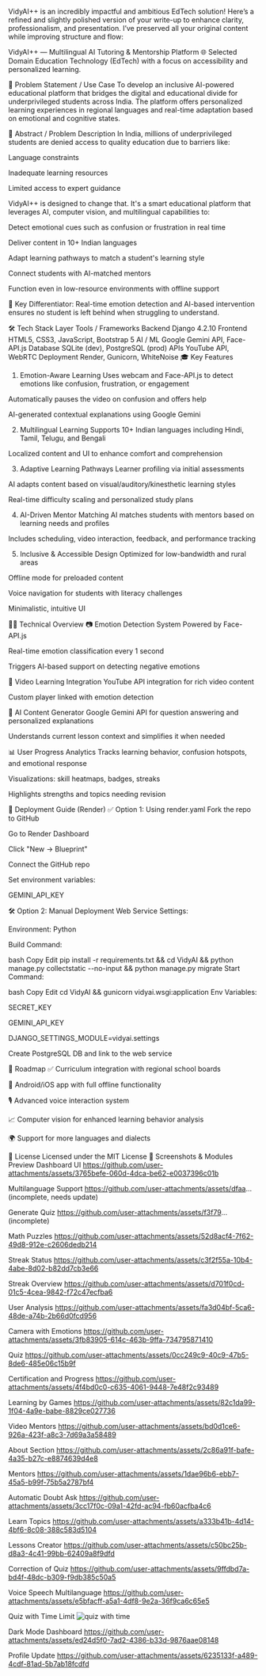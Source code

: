 VidyAI++ is an incredibly impactful and ambitious EdTech solution! Here’s a refined and slightly polished version of your write-up to enhance clarity, professionalism, and presentation. I’ve preserved all your original content while improving structure and flow:

VidyAI++ — Multilingual AI Tutoring & Mentorship Platform
🌐 Selected Domain
Education Technology (EdTech) with a focus on accessibility and personalized learning.



🧩 Problem Statement / Use Case
To develop an inclusive AI-powered educational platform that bridges the digital and educational divide for underprivileged students across India. The platform offers personalized learning experiences in regional languages and real-time adaptation based on emotional and cognitive states.

🧠 Abstract / Problem Description
In India, millions of underprivileged students are denied access to quality education due to barriers like:

Language constraints

Inadequate learning resources

Limited access to expert guidance

VidyAI++ is designed to change that. It's a smart educational platform that leverages AI, computer vision, and multilingual capabilities to:

Detect emotional cues such as confusion or frustration in real time

Deliver content in 10+ Indian languages

Adapt learning pathways to match a student's learning style

Connect students with AI-matched mentors

Function even in low-resource environments with offline support

📌 Key Differentiator: Real-time emotion detection and AI-based intervention ensures no student is left behind when struggling to understand.

🛠️ Tech Stack
Layer	Tools / Frameworks
Backend	Django 4.2.10
Frontend	HTML5, CSS3, JavaScript, Bootstrap 5
AI / ML	Google Gemini API, Face-API.js
Database	SQLite (dev), PostgreSQL (prod)
APIs	YouTube API, WebRTC
Deployment	Render, Gunicorn, WhiteNoise
🎓 Key Features
1. Emotion-Aware Learning
Uses webcam and Face-API.js to detect emotions like confusion, frustration, or engagement

Automatically pauses the video on confusion and offers help

AI-generated contextual explanations using Google Gemini

2. Multilingual Learning
Supports 10+ Indian languages including Hindi, Tamil, Telugu, and Bengali

Localized content and UI to enhance comfort and comprehension

3. Adaptive Learning Pathways
Learner profiling via initial assessments

AI adapts content based on visual/auditory/kinesthetic learning styles

Real-time difficulty scaling and personalized study plans

4. AI-Driven Mentor Matching
AI matches students with mentors based on learning needs and profiles

Includes scheduling, video interaction, feedback, and performance tracking

5. Inclusive & Accessible Design
Optimized for low-bandwidth and rural areas

Offline mode for preloaded content

Voice navigation for students with literacy challenges

Minimalistic, intuitive UI

🧑‍💻 Technical Overview
📷 Emotion Detection System
Powered by Face-API.js

Real-time emotion classification every 1 second

Triggers AI-based support on detecting negative emotions

🎥 Video Learning Integration
YouTube API integration for rich video content

Custom player linked with emotion detection

🤖 AI Content Generator
Google Gemini API for question answering and personalized explanations

Understands current lesson context and simplifies it when needed

📊 User Progress Analytics
Tracks learning behavior, confusion hotspots, and emotional response

Visualizations: skill heatmaps, badges, streaks

Highlights strengths and topics needing revision

🚀 Deployment Guide (Render)
✅ Option 1: Using render.yaml
Fork the repo to GitHub

Go to Render Dashboard

Click "New → Blueprint"

Connect the GitHub repo

Set environment variables:

GEMINI_API_KEY

🛠️ Option 2: Manual Deployment
Web Service Settings:

Environment: Python

Build Command:

bash
Copy
Edit
pip install -r requirements.txt &&
cd VidyAI &&
python manage.py collectstatic --no-input &&
python manage.py migrate
Start Command:

bash
Copy
Edit
cd VidyAI && gunicorn vidyai.wsgi:application
Env Variables:

SECRET_KEY

GEMINI_API_KEY

DJANGO_SETTINGS_MODULE=vidyai.settings

Create PostgreSQL DB and link to the web service

🔭 Roadmap
✅ Curriculum integration with regional school boards

📱 Android/iOS app with full offline functionality

🎙️ Advanced voice interaction system

📈 Computer vision for enhanced learning behavior analysis

🌍 Support for more languages and dialects

📜 License
Licensed under the MIT License
📸 Screenshots & Modules Preview
Dashboard UI
https://github.com/user-attachments/assets/3765befe-060d-4dca-be62-e0037396c01b

Multilanguage Support
https://github.com/user-attachments/assets/dfaa... (incomplete, needs update)

Generate Quiz
https://github.com/user-attachments/assets/f3f79... (incomplete)

Math Puzzles
https://github.com/user-attachments/assets/52d8acf4-7f62-49d8-912e-c2606dedb214

Streak Status
https://github.com/user-attachments/assets/c3f2f55a-10b4-4abe-8d02-b82dd7cb3e66

Streak Overview
https://github.com/user-attachments/assets/d701f0cd-01c5-4cea-9842-f72c47ecfba6

User Analysis
https://github.com/user-attachments/assets/fa3d04bf-5ca6-48de-a74b-2b66d0fcd956

Camera with Emotions
https://github.com/user-attachments/assets/3fb83905-614c-463b-9ffa-734795871410

Quiz
https://github.com/user-attachments/assets/0cc249c9-40c9-47b5-8de6-485e06c15b9f

Certification and Progress
https://github.com/user-attachments/assets/4f4bd0c0-c635-4061-9448-7e48f2c93489

Learning by Games
https://github.com/user-attachments/assets/82c1da99-1f04-4a9e-babe-8829ce027736

Video Mentors
https://github.com/user-attachments/assets/bd0d1ce6-926a-423f-a8c3-7d69a3a58489

About Section
https://github.com/user-attachments/assets/2c86a91f-bafe-4a35-b27c-e8874639d4e8

Mentors
https://github.com/user-attachments/assets/1dae96b6-ebb7-45a5-b99f-75b5a2787bf4

Automatic Doubt Ask
https://github.com/user-attachments/assets/3cc17f0c-09a1-42fd-ac94-fb60acfba4c6

Learn Topics
https://github.com/user-attachments/assets/a333b41b-4d14-4bf6-8c08-388c583d5104

Lessons Creator
https://github.com/user-attachments/assets/c50bc25b-d8a3-4c41-99bb-62409a8f9dfd

Correction of Quiz
https://github.com/user-attachments/assets/9ffdbd7a-bd4f-48dc-b309-f9db385c50a5

Voice Speech Multilanguage
https://github.com/user-attachments/assets/e5bfacff-a5a1-4df8-9e2a-36f9ca6c65e5

Quiz with Time Limit
![quiz with time](https://github.com/user-attachments/assets/eb471011-f2e8-4457-81e5-71bedd90689d)


Dark Mode Dashboard
https://github.com/user-attachments/assets/ed24d5f0-7ad2-4386-b33d-9876aae08148

Profile Update
https://github.com/user-attachments/assets/6235133f-a489-4cdf-81ad-5b7ab18fcdfd

